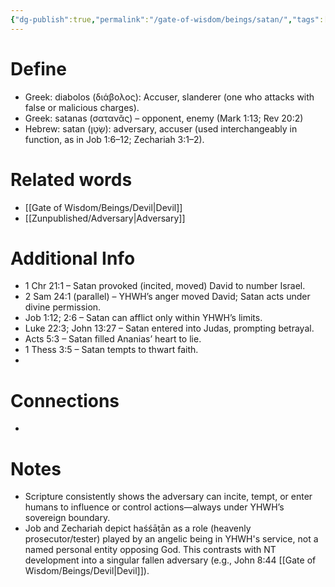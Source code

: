 ```yaml
---
{"dg-publish":true,"permalink":"/gate-of-wisdom/beings/satan/","tags":["#GateWisdom","#Being","#S"]}
---
```


# Define
- Greek: diabolos (διάβολος): Accuser, slanderer (one who attacks with false or malicious charges).
- Greek: satanas (σατανᾶς) – opponent, enemy (Mark 1:13; Rev 20:2)
- Hebrew: satan (שָׂטָן): adversary, accuser (used interchangeably in function, as in Job 1:6–12; Zechariah 3:1–2).

# Related words
- [[Gate of Wisdom/Beings/Devil\|Devil]]
- [[Zunpublished/Adversary\|Adversary]]

# Additional Info
- 1 Chr 21:1 – Satan provoked (incited, moved) David to number Israel.
- 2 Sam 24:1 (parallel) – YHWH’s anger moved David; Satan acts under divine permission.
- Job 1:12; 2:6 – Satan can afflict only within YHWH’s limits.
- Luke 22:3; John 13:27 – Satan entered into Judas, prompting betrayal.
- Acts 5:3 – Satan filled Ananias’ heart to lie.
- 1 Thess 3:5 – Satan tempts to thwart faith.
- 

# Connections
- 

# Notes
- Scripture consistently shows the adversary can incite, tempt, or enter humans to influence or control actions—always under YHWH’s sovereign boundary.
- Job and Zechariah depict haśśāṭān as a role (heavenly prosecutor/tester) played by an angelic being in YHWH's service, not a named personal entity opposing God. This contrasts with NT development into a singular fallen adversary (e.g., John 8:44 [[Gate of Wisdom/Beings/Devil\|Devil]]).

